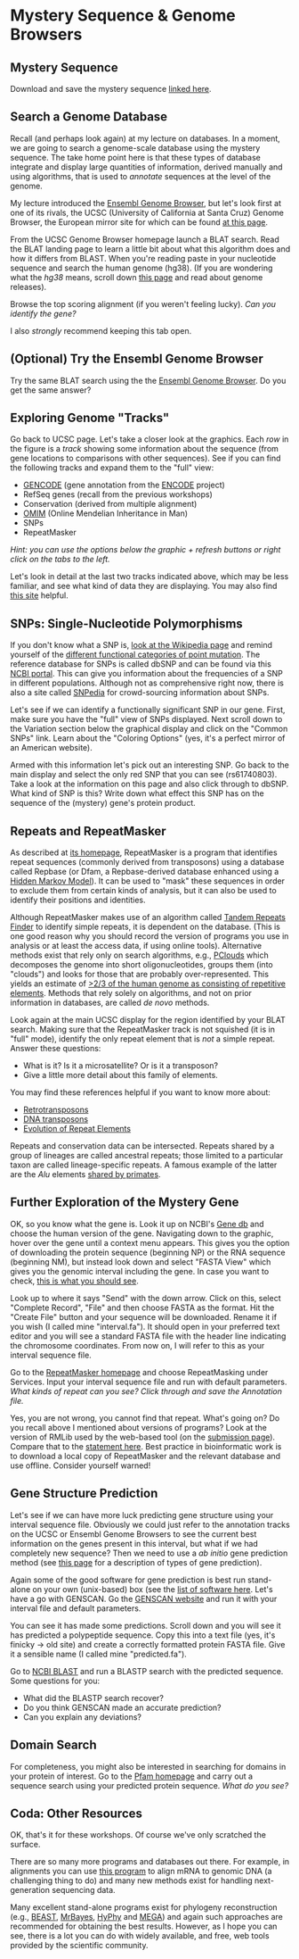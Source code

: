 # Mystery Sequence & Genome Browsers

## Mystery Sequence
Download and save the mystery sequence [linked here](mystery.fa).


## Search a Genome Database
Recall (and perhaps look again) at my lecture on databases. In a moment, we are going to search a genome-scale database using the mystery sequence. The take home point here is that these types of database integrate and display large quantities of information, derived manually and using algorithms, that is used to *annotate* sequences at the level of the genome.

My lecture introduced the [Ensembl Genome Browser](http://www.ensembl.org/), but let's look first at one of its rivals, the UCSC (University of California at Santa Cruz) Genome Browser, the European mirror site for which can be found [at this page](http://genome-euro.ucsc.edu).

From the UCSC Genome Browser homepage launch a BLAT search. Read the BLAT landing page to learn a little bit about what this algorithm does and how it differs from BLAST. When you're reading paste in your nucleotide sequence and search the human genome (hg38). (If you are wondering what the _hg38_ means, scroll down [this page](http://genome-euro.ucsc.edu/cgi-bin/hgGateway) and read about genome releases).

Browse the top scoring alignment (if you weren't feeling lucky). *Can you identify the gene?*

I also *strongly* recommend keeping this tab open.


## (Optional) Try the Ensembl Genome Browser
Try the same BLAT search using the the [Ensembl Genome Browser](http://www.ensembl.org/). Do you get the same answer?

## Exploring Genome "Tracks"
Go back to UCSC page. Let's take a closer look at the graphics. Each _row_ in the figure is a *track* showing some information about the sequence (from gene locations to comparisons with other sequences). See if you can find the following tracks and expand them to the "full" view:

* [GENCODE](http://www.gencodegenes.org) (gene annotation from the [ENCODE](https://www.encodeproject.org) project)
* RefSeq genes (recall from the previous workshops)
* Conservation (derived from multiple alignment)
* [OMIM](http://omim.org) (Online Mendelian Inheritance in Man)
* SNPs
* RepeatMasker

_Hint: you can use the options below the graphic + refresh buttons or right click on the tabs to the left._

Let's look in detail at the last two tracks indicated above, which may be less familiar, and see what kind of data they are displaying. You may also find [this site](https://www.genome.ucsc.edu/goldenPath/help/hgTracksHelp.html) helpful.


## SNPs: Single-Nucleotide Polymorphisms
If you don't know what a SNP is, [look at the Wikipedia page](https://en.wikipedia.org/wiki/Single-nucleotide_polymorphism) and remind yourself of the [different functional categories of point mutation](https://en.wikipedia.org/wiki/Point_mutation#Functional_categorization). The reference database for SNPs is called dbSNP and can be found via this [NCBI portal](https://www.ncbi.nlm.nih.gov/SNP/). This can give you information about the frequencies of a SNP in different populations. Although not as comprehensive right now, there is also a site called [SNPedia](http://www.snpedia.com/) for crowd-sourcing information about SNPs.

Let's see if we can identify a functionally significant SNP in our gene. First, make sure you have the "full" view of SNPs displayed. Next scroll down to the Variation section below the graphical display and click on the "Common SNPs" link. Learn about the "Coloring Options" (yes, it's a perfect mirror of an American website).

Armed with this information let's pick out an interesting SNP. Go back to the main display and select the only red SNP that you can see (rs61740803). Take a look at the information on this page and also click through to dbSNP. What kind of SNP is this? Write down what effect this SNP has on the sequence of the (mystery) gene's protein product.


## Repeats and RepeatMasker
As described at [its homepage](http://repeatmasker.org), RepeatMasker is a program that identifies repeat sequences (commonly derived from transposons) using a database called Repbase (or Dfam, a Repbase-derived database enhanced using a [Hidden Markov Model](http://users-cs.au.dk/cstorm/courses/PRiB_f12/slides/hidden-markov-models-1.pdf)). It can be used to "mask" these sequences in order to exclude them from certain kinds of analysis, but it can also be used to identify their positions and identities.

Although RepeatMasker makes use of an algorithm called [Tandem Repeats Finder](http://tandem.bu.edu/trf/trf.html) to identify simple repeats, it is dependent on the database. (This is one good reason why you should record the version of programs you use in analysis or at least the access data, if using online tools). Alternative methods exist that rely only on search algorithms, e.g., [PClouds](https://github.com/PollockLaboratory/pclouds) which decomposes the genome into short oligonucleotides, groups them (into "clouds") and looks for those that are probably over-represented. This yields an estimate of [>2/3 of the human genome as consisting of repetitive elements](http://dx.doi.org/10.1371/journal.pgen.1002384). Methods that rely solely on algorithms, and not on prior information in databases, are called _de novo_ methods.

Look again at the main UCSC display for the region identified by your BLAT search. Making sure that the RepeatMasker track is not squished (it is in "full" mode), identify the only repeat element that is *not* a simple repeat. Answer these questions:

* What is it? Is it a microsatellite? Or is it a transposon?
* Give a little more detail about this family of elements.

You may find these references helpful if you want to know more about:
* [Retrotransposons](https://www.ncbi.nlm.nih.gov/pubmed/26912865)
* [DNA transposons](https://www.ncbi.nlm.nih.gov/pmc/articles/PMC2167627/)
* [Evolution of Repeat Elements](http://dx.doi.org/10.1073/pnas.1102343108)

Repeats and conservation data can be intersected. Repeats shared by a group of lineages are called ancestral repeats; those limited to a particular taxon are called lineage-specific repeats. A famous example of the latter are the _Alu_ elements [shared by primates](http://dx.doi.org/10.1186/gb-2011-12-12-236).


## Further Exploration of the Mystery Gene
OK, so you know what the gene is. Look it up on NCBI's [Gene db](https://www.ncbi.nlm.nih.gov/gene/) and choose the human version of the gene. Navigating down to the graphic, hover over the gene until a context menu appears. This gives you the option of downloading the protein sequence (beginning NP) or the RNA sequence (beginning NM), but instead look down and select "FASTA View" which gives you the genomic interval including the gene. In case you want to check, [this is what you should see](https://www.ncbi.nlm.nih.gov/nuccore/NC_000017.11?report=fasta&from=72121020&to=72126420).

Look up to where it says "Send" with the down arrow. Click on this, select "Complete Record", "File" and then choose FASTA as the format. Hit the "Create File" button and your sequence will be downloaded. Rename it if you wish (I called mine "interval.fa"). It should open in your preferred text editor and you will see a standard FASTA file with the header line indicating the chromosome coordinates. From now on, I will refer to this as your interval sequence file.

Go to the [RepeatMasker homepage](http://repeatmasker.org) and choose RepeatMasking under Services. Input your interval sequence file and run with default parameters. *What kinds of repeat can you see? Click through and save the Annotation file.*

Yes, you are not wrong, you cannot find that repeat. What's going on? Do you recall above I mentioned about versions of programs? Look at the version of RMLib used by the web-based tool (on the [submission page](http://repeatmasker.org/cgi-bin/WEBRepeatMasker)). Compare that to the [statement here](https://genome.ucsc.edu/FAQ/FAQdownloads.html#download16). Best practice in bioinformatic work is to download a local copy of RepeatMasker and the relevant database and use offline. Consider yourself warned!


## Gene Structure Prediction
Let's see if we can have more luck predicting gene structure using your interval sequence file. Obviously we could just refer to the annotation tracks on the UCSC or Ensembl Genome Browsers to see the current best information on the genes present in this interval, but what if we had completely new sequence? Then we need to use a _ab initio_ gene prediction method (see [this page](http://bioinformatica.upf.edu/P19/) for a description of types of gene prediction).

Again some of the good software for gene prediction is best run stand-alone on your own (unix-based) box (see the [list of software here](https://en.wikipedia.org/wiki/List_of_gene_prediction_software). Let's have a go with GENSCAN. Go the [GENSCAN website](http://genes.mit.edu/GENSCAN.html) and run it with your interval file and default parameters.

You can see it has made some predictions. Scroll down and you will see it has predicted a polypeptide sequence. Copy this into a text file (yes, it's finicky -> old site) and create a correctly formatted protein FASTA file. Give it a sensible name (I called mine "predicted.fa").

Go to [NCBI BLAST](https://blast.ncbi.nlm.nih.gov/Blast.cgi) and run a BLASTP search with the predicted sequence. Some questions for you:

* What did the BLASTP search recover?
* Do you think GENSCAN made an accurate prediction?
* Can you explain any deviations?


## Domain Search
For completeness, you might also be interested in searching for domains in your protein of interest. Go to the [Pfam homepage](http://pfam.xfam.org) and carry out a sequence search using your predicted protein sequence. *What do you see?*

## Coda: Other Resources
OK, that's it for these workshops. Of course we've only scratched the surface.

There are so many more programs and databases out there. For example, in alignments you can use [this program](https://www.ncbi.nlm.nih.gov/sutils/splign/splign.cgi) to align mRNA to genomic DNA (a challenging thing to do) and many new methods exist for handling next-generation sequencing data.

Many excellent stand-alone programs exist for phylogeny reconstruction (e.g., [BEAST](http://beast.bio.ed.ac.uk), [MrBayes](http://mrbayes.sourceforge.net), [HyPhy](http://hyphy.org/w/index.php/Main_Page) and [MEGA](http://megasoftware.net)) and again such approaches are recommended for obtaining the best results. However, as I hope you can see, there is a lot you can do with widely available, and free, web tools provided by the scientific community.

